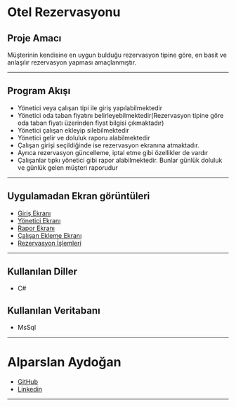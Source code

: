 # Otel Rezervasyonu

## Proje Amacı
Müşterinin kendisine en uygun bulduğu rezervasyon tipine göre, en basit ve anlaşılır rezervasyon yapması amaçlanmıştır.
*** 

## Program Akışı
* Yönetici veya çalışan tipi ile giriş yapılabilmektedir
* Yönetici oda taban fiyatını belirleyebilmektedir(Rezervasyon tipine göre oda taban fiyatı üzerinden fiyat bilgisi çıkmaktadır)
* Yönetici çalışan ekleyip silebilmektedir
* Yönetici gelir ve doluluk raporu alabilmektedir 
* Çalışan girişi seçildiğinde ise rezervasyon ekranına atmaktadır. 
* Ayrıca rezervasyon güncelleme, iptal etme gibi özellikler de vardır
* Çalışanlar tıpkı yönetici gibi rapor alabilmektedir. Bunlar günlük doluluk ve günlük gelen müşteri raporudur
***

## Uygulamadan Ekran görüntüleri
* [Giriş Ekranı](https://raw.githubusercontent.com/Alparslan524/OtelRezervasyonUygulamasi/main/EkranGoruntuleri/GirisEkrani.png)
* [Yönetici Ekranı](https://raw.githubusercontent.com/Alparslan524/OtelRezervasyonUygulamasi/main/EkranGoruntuleri/YoneticiEkrani.png)
* [Rapor Ekranı](https://raw.githubusercontent.com/Alparslan524/OtelRezervasyonUygulamasi/main/EkranGoruntuleri/YöneticiRaporEkrani.png)
* [Çalışan Ekleme Ekranı ](https://raw.githubusercontent.com/Alparslan524/OtelRezervasyonUygulamasi/main/EkranGoruntuleri/CalisanKayitEkrani.png)
* [Rezervasyon İşlemleri](https://raw.githubusercontent.com/Alparslan524/OtelRezervasyonUygulamasi/main/EkranGoruntuleri/RezervasyonEkrani.png)
***
## Kullanılan Diller
* C#
## Kullanılan Veritabanı
* MsSql
***


# Alparslan Aydoğan
- [GitHub](https://github.com/Alparslan524?tab=repositories)
- [Linkedin](https://www.linkedin.com/in/alparslan-aydoğan-6038771bb/)
***
